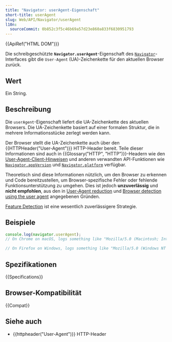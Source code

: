 ```yaml
---
title: "Navigator: userAgent-Eigenschaft"
short-title: userAgent
slug: Web/API/Navigator/userAgent
l10n:
  sourceCommit: 0b852c3f5c46b69a57d23e860a833f6830951793
---
```


{{ApiRef("HTML DOM")}}

Die schreibgeschützte **`Navigator.userAgent`**-Eigenschaft des [`Navigator`](/de/docs/Web/API/Navigator)-Interfaces gibt die `User-Agent` (UA)-Zeichenkette für den aktuellen Browser zurück.

## Wert

Ein String.

## Beschreibung

Die `userAgent`-Eigenschaft liefert die UA-Zeichenkette des aktuellen Browsers. Die UA-Zeichenkette basiert auf einer formalen Struktur, die in mehrere Informationsstücke zerlegt werden kann.

Der Browser stellt die UA-Zeichenkette auch über den {{HTTPHeader("User-Agent")}} HTTP-Header bereit. Teile dieser Informationen sind auch in {{Glossary("HTTP", "HTTP")}}-Headern wie den [User-Agent-Client-Hinweisen](/de/docs/Web/HTTP/Guides/Client_hints) und anderen verwandten API-Funktionen wie [`Navigator.appVersion`](/de/docs/Web/API/Navigator/appVersion) und [`Navigator.platform`](/de/docs/Web/API/Navigator/platform) verfügbar.

Theoretisch sind diese Informationen nützlich, um den Browser zu erkennen und Code bereitzustellen, um Browser-spezifische Fehler oder fehlende Funktionsunterstützung zu umgehen. Dies ist jedoch **unzuverlässig** und **nicht empfohlen**, aus den in [User-Agent reduction](/de/docs/Web/HTTP/Guides/User-agent_reduction) und [Browser detection using the user agent](/de/docs/Web/HTTP/Guides/Browser_detection_using_the_user_agent) angegebenen Gründen.

[Feature Detection](/de/docs/Learn_web_development/Extensions/Testing/Feature_detection) ist eine wesentlich zuverlässigere Strategie.

## Beispiele

```js
console.log(navigator.userAgent);
// On Chrome on macOS, logs something like "Mozilla/5.0 (Macintosh; Intel Mac OS X 10_15_7) AppleWebKit/537.36 (KHTML, like Gecko) Chrome/143.0.0.0 Safari/537.36" (reduced UA string)

// On Firefox on Windows, logs something like "Mozilla/5.0 (Windows NT 10.0; Win64; x64; rv:124.0) Gecko/20100101 Firefox/124.0"
```

## Spezifikationen

{{Specifications}}

## Browser-Kompatibilität

{{Compat}}

## Siehe auch

- {{httpheader("User-Agent")}} HTTP-Header
